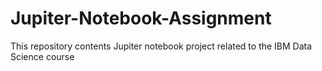 # Jupiter-Notebook-Assignment
This repository contents Jupiter notebook project related to the IBM Data Science course
